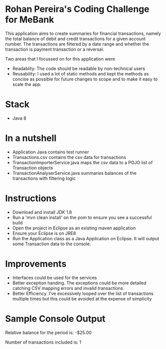 
# Rohan Pereira's Coding Challenge for MeBank
This application aims to create summaries for financial transactions, namely the total balance of debit and credit transactions for a given account number. The transactions are filtered by a date range and whether the transaction is payment transaction or a reversal.

Two areas that I focussed on for this application were 

 - Readablity: The code should be readable by non-technical users
 - Reusability: I used a lot of static methods and kept the methods as concise as possible for future changes to scope and to make it easy to scale the app.

<h1>Stack</h1>
<ul>
<li>Java 8</li>
</ul>

<h1>In a nutshell</h1>
<ul>
<li>Application Java contains test runner</li>
<li>Transactions.csv contains the csv data for transactions</li>
<li>TransactionImporterService.java maps the csv data to a POJO list of Transaction objects</li>
<li>TransactionAnalyserService.java summaries balances of the transactions with filtering logic</li>
</ul>

<h1>Instructions</h1>
<ul>
<li>Download and install JDK 1.8</li>
<li>Run a 'mvn clean install' on the pom to ensure you see a successful build</li>
<li>Open the project in Eclipse as an existing maven application</li>
<li>Ensure your Eclipse is on JRE8</li>
<li>Run the Application class as a Java Application on Eclipse. It will output some Transaction data to the console.</li>
</ul>

<h1>Improvements</h1>
<ul>
<li>Interfaces could be used for the services</li>
<li>Better exception handing. The exceptions could be more detailed catching CSV mapping errors and invalid transactions.</li>
<li>Better Efficiency. I've excessively looped over the list of transactions multiple times but this could be avoided at the expense of simplicity</li>
</ul>

<h1>Sample Console Output</h1>
<p>Relative balance for the period is: -$25.00</p>
<p>Number of transactions included is: 1</p>


